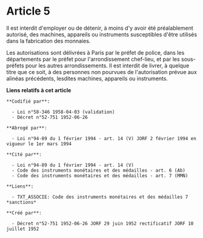 # Article 5

Il est interdit d'employer ou de détenir, à moins d'y avoir été préalablement autorisé, des machines, appareils ou
instruments susceptibles d'être utilisés dans la fabrication des monnaies.

Les autorisations sont délivrées à Paris par le préfet de police, dans les départements par le préfet pour l'arrondissement
chef-lieu, et par les sous-préfets pour les autres arrondissements. Il est interdit de livrer, à quelque titre que ce soit, à
des personnes non pourvues de l'autorisation prévue aux alinéas précédents, lesdites machines, appareils ou instruments.

**Liens relatifs à cet article**

	**Codifié par**:

	  - Loi n°58-346 1958-04-03 (validation)
	  - Décret n°52-751 1952-06-26

	**Abrogé par**:

	  - Loi n°94-89 du 1 février 1994 - art. 14 (V) JORF 2 février 1994 en vigueur le 1er mars 1994

	**Cité par**:

	  - Loi n°94-89 du 1 février 1994 - art. 14 (V)
	  - Code des instruments monétaires et des médailles - art. 6 (Ab)
	  - Code des instruments monétaires et des médailles - art. 7 (MMN)

	**Liens**:

	  - TXT_ASSOCIE: Code des instruments monétaires et des médailles 7 *sanctions*

	**Créé par**:

	  - Décret n°52-751 1952-06-26 JORF 29 juin 1952 rectificatif JORF 10 juillet 1952
